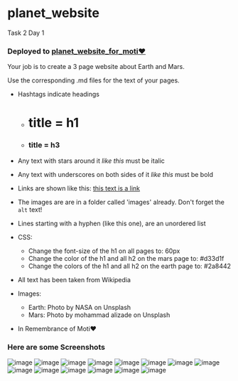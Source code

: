 # planet_website 
Task 2 Day 1
### Deployed to [planet_website_for_moti❤](https://planet-website-3d32c.web.app/index.html)
Your job is to create a 3 page website about Earth and Mars.

Use the corresponding .md files for the text of your pages.

- Hashtags indicate headings
    - # title  = h1
    - ### title = h3
- Any text with stars around it *like this* must be italic
- Any text with underscores on both sides of it _like this_ must be bold
- Links are shown like this:  [this text is a link](this-is-where-it-links-to.html)
- The images are are in a folder called 'images' already. Don't forget the `alt` text!
- Lines starting with a hyphen (like this one), are an unordered list

- CSS:
  - Change the font-size of the h1 on all pages to: 60px
  - Change the color of the h1 and all h2 on the mars page to: #d33d1f
  - Change the colors of the h1 and all h2 on the earth page to: #2a8442

* All text has been taken from Wikipedia
* Images:
  - Earth: Photo by NASA on Unsplash
  - Mars: Photo by mohammad alizade on Unsplash

* In Remembrance of Moti❤

### Here are some Screenshots
![image](https://user-images.githubusercontent.com/65925922/172027826-f2aba6be-fea1-434b-908b-8f851ef5a26a.png)
![image](https://user-images.githubusercontent.com/65925922/172027845-72032a2b-f3b5-4a9b-a975-aa1ce3729a08.png)
![image](https://user-images.githubusercontent.com/65925922/172027850-e4e7c08f-a5a1-4b0f-8530-0011221279b1.png)
![image](https://user-images.githubusercontent.com/65925922/172027855-524a5dc6-ae41-495b-841b-4ef9f42942c6.png)
![image](https://user-images.githubusercontent.com/65925922/172027859-034bbad0-9833-4d93-9747-783779d201f3.png)
![image](https://user-images.githubusercontent.com/65925922/172027877-cfe1d752-bb46-4185-a156-6050bd3fa46c.png)
![image](https://user-images.githubusercontent.com/65925922/172027880-ee79bad3-a96a-4322-87f9-f694f5b7447e.png)
![image](https://user-images.githubusercontent.com/65925922/172027888-9b7079f0-8f1b-46d3-a730-d0ce0fe598f9.png)
![image](https://user-images.githubusercontent.com/65925922/172027890-432d32a5-16db-43ab-8a07-50f81cdea036.png)
![image](https://user-images.githubusercontent.com/65925922/171989753-f56f9900-4d61-4c87-a846-3352b5d64cd5.png)
![image](https://user-images.githubusercontent.com/65925922/171989772-5597f526-2cbf-4df2-a33c-d2d501329416.png)
![image](https://user-images.githubusercontent.com/65925922/171989777-a03adebd-4b4d-4337-a26d-000aba850c23.png)
![image](https://user-images.githubusercontent.com/65925922/171989786-c41e01d2-1429-48fd-8cf5-5b7c6e38ac20.png)
![image](https://user-images.githubusercontent.com/65925922/171989799-0e9da434-18ad-42b3-aa3e-dfc15e672b46.png)
